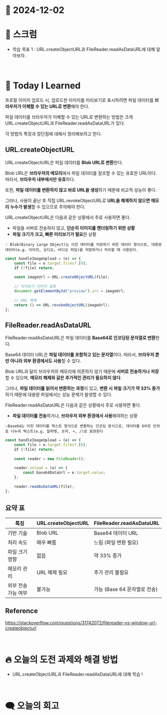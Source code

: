 # 📆 2024-12-02

# 🔔 스크럼

- 학습 목표 1 : URL.createObjectURL과 FileReader.readAsDataURL에 대해 알아보자.

<br/>

# 🚀 Today I Learned


프로필 이미지 업로드 시, 업로드한 이미지를 미리보기로 표시하려면 파일 데이터를 **브라우저가 이해할 수 있는 URL로 변환**해야 한다.

파일 데이터를 브라우저가 이해할 수 있는 URL로 변환하는 방법은 크게 URL.createObjectURL과 FileReader.readAsDataURL가 있다.

각 방법의 특징과 장단점에 대해서 정리해보려고 한다.


## URL.createObjectURL

URL.createObjectURL은 파일 데이터를 **Blob URL로 변환**한다. 

Blob URL은 **브라우저의 메모리**에서 파일 데이터를 참조할 수 있는 유효한 URL이다. 따라서, **브라우저 내부에서만 유효**하다.

또한, **파일 데이터를 변환하지 않고 바로 URL을 생성**하기 때문에 비교적 성능이 좋다.

그러나, 사용이 끝난 후 직접 URL.revokeObjectURL로 **URL을 해제하지 않으면 메모리 누수가 발생**할 수 있으므로 주의해야 한다.

URL.createObjectURL은 다음과 같은 상황에서 주로 사용하면 좋다.

- 파일을 서버로 전송하지 않고, **단순히 이미지를 렌더링하기 위한 상황**
- **파일 크기가 크고, 빠른 미리보기가 필요**한 상황

```
💡 Blob(Binary Large Object)는 이진 데이터를 저장하기 위한 데이터 형식으로, 대용량 데이터(e.g. 이미지, 오디오, 비디오 파일)을 저장하거나 처리할 때 사용된다.
```

```jsx
const handleImageUpload = (e) => {
	const file = e.target.files?.[0];
	if (!file) return;
	
	const imageUrl = URL.createObjectURL(file);
	
	// 미리보기 이미지 설정
	document.getElementById("preview").src = imageUrl;
	
	// URL 해제
	return () => URL.revokeObjectURL(imageUrl);
};
```

## FileReader.readAsDataURL

FileReader.readAsDataURL은 파일 데이터를 **Base64로 인코딩된 문자열로 변환**한다.

Base64 데이터 URL은 **파일 데이터를 포함하고 있는 문자열**이다. 따라서, **브라우저 뿐만 아니라 외부 환경에서도 사용**할 수 있다.

Blob URL과 달리 브라우저의 메모리에 의존하지 않기 때문에 **서버로 전송하거나 저장**할 수 있으며, **메모리 해제와 같은 추가적인 관리가 필요하지 않다**.

그러나, **파일 데이터를 읽어서 변환하는 과정**이 있고, **변환 시 파일 크기가 약 33% 증가**하기 때문에 대용량 파일에서는 성능 문제가 발생할 수 있다.

FileReader.readAsDataURL은 다음과 같은 상황에서 주로 사용하면 좋다.

- **파일 데이터를 전송**하거나, **브라우저 외부 환경에서 사용**해야하는 상황

```
💡Base64는 이진 데이터를 텍스트 형식으로 변환하는 인코딩 방식으로, 데이터를 6비트 단위로 나누어 텍스트(e.g. 알파벳, 숫자, +, /)로 표현한다
```

```jsx
const handleImageUpload = (e) => {
	const file = e.target.files?.[0];
	if (!file) return;
	
	const reader = new FileReader();
	
	reader.onload = (e) => {
		const base64DataUrl = e.target.value;
	};	
	
	reader.readAsDataURL(file);
};
```

## 요약 표

| 특징 | URL.createObjectURL | FileReader.readAsDataURL |
| --- | --- | --- |
| 기반 기술 | Blob URL | Base64 데이터 URL |
| 처리 속도 | 매우 빠름 | 느림 (파일 변환 필요) |
| 파일 크기 영향 | 없음 | 약 33% 증가 |
| 메모리 관리 | URL 해제 필요 | 추가 관리 불필요 |
| 외부 전송 가능 여부 | 불가능 | 가능 (Base 64 문자열로 전송) |

## Reference

https://stackoverflow.com/questions/31742072/filereader-vs-window-url-createobjecturl


<br/>

# 🔥 오늘의 도전 과제와 해결 방법

- URL.createObjectURL과 FileReader.readAsDataURL에 대해 학습 !

<br/>

# 🗨️ 오늘의 회고



<!--
- 오늘의 학습 경험에 대한 자유로운 생각이나 느낀 점을 기록합니다.
- 성공적인 점, 개선해야 할 점, 새롭게 시도하고 싶은 방법 등을 포함할 수 있습니다.-->

